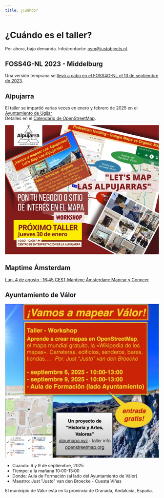 ```yaml
---
title: ¿Cuándo?
---
```


# ¿Cuándo es el taller?
Por ahora, bajo demanda. Info/contacto: osm@justobjects.nl.

## FOSS4G-NL 2023 - Middelburg

Una versión temprana se [llevó a cabo en el FOSS4G-NL el 13 de septiembre de 2023](https://2023.foss4g.nl/workshops/#session-126).

## Alpujarra

El taller se impartió varias veces en enero y febrero de 2025 en el [Ayuntamiento de Ugíjar](https://www.ugijar.es/inicio/)  
Detalles en el [Calendario de OpenStreetMap](https://osmcal.org/event/3417/).

![when](assets/images/workshop-flyer-fb.jpg)

## Maptime Ámsterdam

[Lun, 4 de agosto · 16:45 CEST Maptime Ámsterdam: Mapear y Conocer](https://www.meetup.com/maptime-ams/events/309055084/)

## Ayuntamiento de Válor

![cuando](assets/images/workshop-flyer-valor.jpg)

* Cuando: 6 y 9 de septiembre, 2025
* Tiempo: a la mañana 10:00-13:00
* Donde: Aula de Formación (al lado del Ayuntamiento de Válor)
* Maestro: Just "Justo" van den Broecke - Cuesta Viñas

El municipio de Válor está en la provincia de Granada, Andalucía, España.
